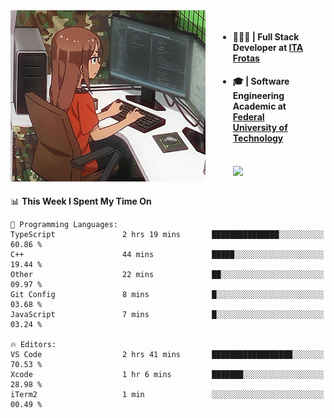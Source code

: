 
<body >
  <div style="display: flex; width: auto; margin-right: 30px ">
    <img align="right" width="312" height="274" style="padding-right:20px; " src="assets/umiko.gif" alt="Computer man" />
    <ul style="flex: 1;">
      <li><h4>🧑🏽‍💻 | Full Stack Developer at <a href="https://itafrotas.com//">ITA Frotas</a></h4></li>
      <li><h4>🎓 | Software Engineering Academic at <a href="http://www.utfpr.edu.br/">Federal University of Technology</a></h4></li>
      <br/>
      <a href="https://skillicons.dev">
        <img src="https://skillicons.dev/icons?i=ts,react,nodejs,go,swift,js,adonis,postgres,c,heroku,gradle,firebase,flutter,docker,aws,java,redis,kubernetes&theme=light&&perline=6 " />
      </a>
    </ul>  
    <br/>
  </div>
</body>


<!--START_SECTION:waka-->
📊 **This Week I Spent My Time On** 

```text
💬 Programming Languages: 
TypeScript               2 hrs 19 mins       ███████████████░░░░░░░░░░   60.86 % 
C++                      44 mins             █████░░░░░░░░░░░░░░░░░░░░   19.44 % 
Other                    22 mins             ██░░░░░░░░░░░░░░░░░░░░░░░   09.97 % 
Git Config               8 mins              █░░░░░░░░░░░░░░░░░░░░░░░░   03.68 % 
JavaScript               7 mins              █░░░░░░░░░░░░░░░░░░░░░░░░   03.24 % 

🔥 Editors: 
VS Code                  2 hrs 41 mins       ██████████████████░░░░░░░   70.53 % 
Xcode                    1 hr 6 mins         ███████░░░░░░░░░░░░░░░░░░   28.98 % 
iTerm2                   1 min               ░░░░░░░░░░░░░░░░░░░░░░░░░   00.49 % 
```


<!--END_SECTION:waka-->

<!--
**danielr0d/danielr0d** is a ✨ _special_ ✨ repository because its `README.md` (this file) appears on your GitHub profile.

Here are some ideas to get you started:

- 🔭 I’m currently working on ...
- 🌱 I’m currently learning ...
- 👯 I’m looking to collaborate on ...
- 🤔 I’m looking for help with ...
- 💬 Ask me about ...
- 📫 How to reach me: ...
- 😄 Pronouns: ...
- ⚡ Fun fact: ...
-->
